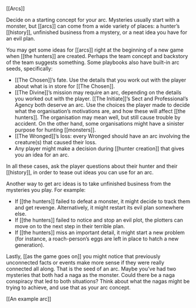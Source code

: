 [[Arcs]]

Decide on a starting concept for your arc. Mysteries usually start with a monster, but [[arcs]] can come from a wide variety of places: a hunter’s [[history]], unfinished business from a mystery, or a neat idea you have for an evil plan.

You may get some ideas for [[arcs]] right at the beginning of a new game when [[the hunters]] are created. Perhaps the team concept and backstory of the team suggests something. Some playbooks also have built-in arc seeds, specifically:

- [[The Chosen]]’s fate. Use the details that you work out with the player about what is in store for [[The Chosen]].
- [[The Divine]]’s mission may require an arc, depending on the details you worked out with the player.
[[The Initiate]]’s Sect and Professional’s Agency both deserve an arc. Use the choices the player made to decide what the organisation’s motivations are, and how these will affect [[the hunters]]. The organisation may mean well, but still cause trouble by accident. On the other hand, some organisations might have a sinister purpose for hunting [[monsters]].
- [[The Wronged]]’s loss: every Wronged should have an arc involving the creature(s) that caused their loss.
- Any player might make a decision during [[hunter creation]] that gives you an idea for an arc.

In all these cases, ask the player questions about their hunter and their [[history]], in order to tease out ideas you can use for an arc.

Another way to get arc ideas is to take unfinished business from the mysteries you play. For example:

- If [[the hunters]] failed to defeat a monster, it might decide to track them and get revenge. Alternatively, it might restart its evil plan somewhere else.
- If [[the hunters]] failed to notice and stop an evil plot, the plotters can move on to the next step in their terrible plan.
- If [[the hunters]] miss an important detail, it might start a new problem (for instance, a roach-person’s eggs are left in place to hatch a new generation).

Lastly, [[as the game goes on]] you might notice that previously unconnected facts or events make more sense if they were really connected all along. That is the seed of an arc. Maybe you’ve had two mysteries that both had a naga as the monster. Could there be a naga conspiracy that led to both situations? Think about what the nagas might be trying to achieve, and use that as your arc concept.

[[An example arc]]